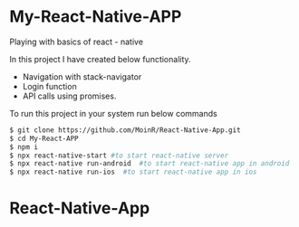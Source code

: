 # My-React-Native-APP
Playing with basics of react - native 

In this project I have created below functionality. 
  - Navigation with stack-navigator
  - Login function
  - API calls using promises. 

To run this project in your system run below commands  

```sh
$ git clone https://github.com/MoinR/React-Native-App.git
$ cd My-React-APP 
$ npm i 
$ npx react-native-start #to start react-native server 
$ npx react-native run-android  #to start react-native app in android 
$ npx react-native run-ios  #to start react-native app in ios
```

# React-Native-App
